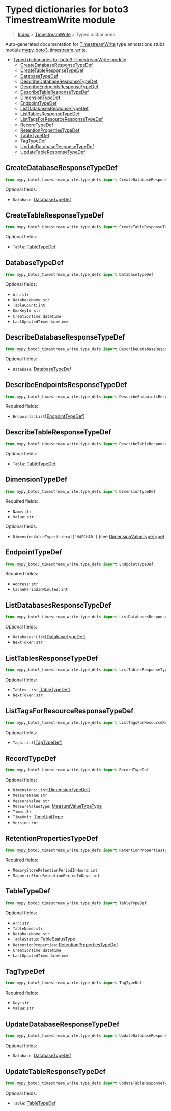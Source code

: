 # Typed dictionaries for boto3 TimestreamWrite module

> [Index](..) > [TimestreamWrite](.) > Typed dictionaries

Auto-generated documentation for
[TimestreamWrite](https://boto3.amazonaws.com/v1/documentation/api/1.17.78/reference/services/timestream-write.html#TimestreamWrite)
type annotations stubs module
[mypy_boto3_timestream_write](https://pypi.org/project/mypy-boto3-timestream-write/).

- [Typed dictionaries for boto3 TimestreamWrite module](#typed-dictionaries-for-boto3-timestreamwrite-module)
  - [CreateDatabaseResponseTypeDef](#createdatabaseresponsetypedef)
  - [CreateTableResponseTypeDef](#createtableresponsetypedef)
  - [DatabaseTypeDef](#databasetypedef)
  - [DescribeDatabaseResponseTypeDef](#describedatabaseresponsetypedef)
  - [DescribeEndpointsResponseTypeDef](#describeendpointsresponsetypedef)
  - [DescribeTableResponseTypeDef](#describetableresponsetypedef)
  - [DimensionTypeDef](#dimensiontypedef)
  - [EndpointTypeDef](#endpointtypedef)
  - [ListDatabasesResponseTypeDef](#listdatabasesresponsetypedef)
  - [ListTablesResponseTypeDef](#listtablesresponsetypedef)
  - [ListTagsForResourceResponseTypeDef](#listtagsforresourceresponsetypedef)
  - [RecordTypeDef](#recordtypedef)
  - [RetentionPropertiesTypeDef](#retentionpropertiestypedef)
  - [TableTypeDef](#tabletypedef)
  - [TagTypeDef](#tagtypedef)
  - [UpdateDatabaseResponseTypeDef](#updatedatabaseresponsetypedef)
  - [UpdateTableResponseTypeDef](#updatetableresponsetypedef)

## CreateDatabaseResponseTypeDef

```python
from mypy_boto3_timestream_write.type_defs import CreateDatabaseResponseTypeDef
```

Optional fields:

- `Database`: [DatabaseTypeDef](./type_defs.md#databasetypedef)

## CreateTableResponseTypeDef

```python
from mypy_boto3_timestream_write.type_defs import CreateTableResponseTypeDef
```

Optional fields:

- `Table`: [TableTypeDef](./type_defs.md#tabletypedef)

## DatabaseTypeDef

```python
from mypy_boto3_timestream_write.type_defs import DatabaseTypeDef
```

Optional fields:

- `Arn`: `str`
- `DatabaseName`: `str`
- `TableCount`: `int`
- `KmsKeyId`: `str`
- `CreationTime`: `datetime`
- `LastUpdatedTime`: `datetime`

## DescribeDatabaseResponseTypeDef

```python
from mypy_boto3_timestream_write.type_defs import DescribeDatabaseResponseTypeDef
```

Optional fields:

- `Database`: [DatabaseTypeDef](./type_defs.md#databasetypedef)

## DescribeEndpointsResponseTypeDef

```python
from mypy_boto3_timestream_write.type_defs import DescribeEndpointsResponseTypeDef
```

Required fields:

- `Endpoints`: `List`\[[EndpointTypeDef](./type_defs.md#endpointtypedef)\]

## DescribeTableResponseTypeDef

```python
from mypy_boto3_timestream_write.type_defs import DescribeTableResponseTypeDef
```

Optional fields:

- `Table`: [TableTypeDef](./type_defs.md#tabletypedef)

## DimensionTypeDef

```python
from mypy_boto3_timestream_write.type_defs import DimensionTypeDef
```

Required fields:

- `Name`: `str`
- `Value`: `str`

Optional fields:

- `DimensionValueType`: `Literal['VARCHAR']` (see
  [DimensionValueTypeType](./literals.md#dimensionvaluetypetype))

## EndpointTypeDef

```python
from mypy_boto3_timestream_write.type_defs import EndpointTypeDef
```

Required fields:

- `Address`: `str`
- `CachePeriodInMinutes`: `int`

## ListDatabasesResponseTypeDef

```python
from mypy_boto3_timestream_write.type_defs import ListDatabasesResponseTypeDef
```

Optional fields:

- `Databases`: `List`\[[DatabaseTypeDef](./type_defs.md#databasetypedef)\]
- `NextToken`: `str`

## ListTablesResponseTypeDef

```python
from mypy_boto3_timestream_write.type_defs import ListTablesResponseTypeDef
```

Optional fields:

- `Tables`: `List`\[[TableTypeDef](./type_defs.md#tabletypedef)\]
- `NextToken`: `str`

## ListTagsForResourceResponseTypeDef

```python
from mypy_boto3_timestream_write.type_defs import ListTagsForResourceResponseTypeDef
```

Optional fields:

- `Tags`: `List`\[[TagTypeDef](./type_defs.md#tagtypedef)\]

## RecordTypeDef

```python
from mypy_boto3_timestream_write.type_defs import RecordTypeDef
```

Optional fields:

- `Dimensions`: `List`\[[DimensionTypeDef](./type_defs.md#dimensiontypedef)\]
- `MeasureName`: `str`
- `MeasureValue`: `str`
- `MeasureValueType`:
  [MeasureValueTypeType](./literals.md#measurevaluetypetype)
- `Time`: `str`
- `TimeUnit`: [TimeUnitType](./literals.md#timeunittype)
- `Version`: `int`

## RetentionPropertiesTypeDef

```python
from mypy_boto3_timestream_write.type_defs import RetentionPropertiesTypeDef
```

Required fields:

- `MemoryStoreRetentionPeriodInHours`: `int`
- `MagneticStoreRetentionPeriodInDays`: `int`

## TableTypeDef

```python
from mypy_boto3_timestream_write.type_defs import TableTypeDef
```

Optional fields:

- `Arn`: `str`
- `TableName`: `str`
- `DatabaseName`: `str`
- `TableStatus`: [TableStatusType](./literals.md#tablestatustype)
- `RetentionProperties`:
  [RetentionPropertiesTypeDef](./type_defs.md#retentionpropertiestypedef)
- `CreationTime`: `datetime`
- `LastUpdatedTime`: `datetime`

## TagTypeDef

```python
from mypy_boto3_timestream_write.type_defs import TagTypeDef
```

Required fields:

- `Key`: `str`
- `Value`: `str`

## UpdateDatabaseResponseTypeDef

```python
from mypy_boto3_timestream_write.type_defs import UpdateDatabaseResponseTypeDef
```

Optional fields:

- `Database`: [DatabaseTypeDef](./type_defs.md#databasetypedef)

## UpdateTableResponseTypeDef

```python
from mypy_boto3_timestream_write.type_defs import UpdateTableResponseTypeDef
```

Optional fields:

- `Table`: [TableTypeDef](./type_defs.md#tabletypedef)
